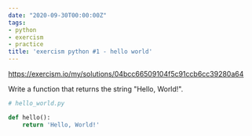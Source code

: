 ```yaml
---
date: "2020-09-30T00:00:00Z"
tags:
- python
- exercism
- practice
title: 'exercism python #1 - hello world'
---
```

https://exercism.io/my/solutions/04bcc66509104f5c91ccb6cc39280a64

Write a function that returns the string "Hello, World!".

``` python
# hello_world.py

def hello():
    return 'Hello, World!'
```
